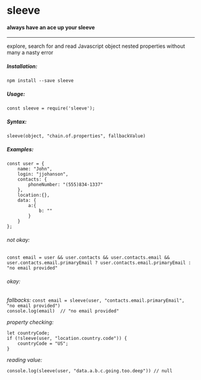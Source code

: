 # sleeve

#### always have an ace up your sleeve
----
explore, search for and read Javascript object nested properties without many a nasty error

##### Installation:
`npm install --save sleeve`

##### Usage:
`const sleeve = require('sleeve');`

##### Syntax:
`sleeve(object, "chain.of.properties", fallbackValue)`
##### Examples:

```
const user = {
    name: "John",
    login: "jjohanson",
    contacts: {
        phoneNumber: "(555)834-1337"
    },
    location:{},
    data: {
        a:{
            b: ""
        }
    }
};
```

###### not okay:
`const email = user && user.contacts && user.contacts.email && user.contacts.email.primaryEmail ? user.contacts.email.primaryEmail : "no email provided"`   
###### okay:
_fallbacks:_
`const email = sleeve(user, "contacts.email.primaryEmail", "no email provided")`   
`console.log(email)  // "no email provided"`   

_property checking:_
```
let countryCode;
if (!sleeve(user, "location.country.code")) {
    countryCode = "US";
}
```

_reading value:_

`console.log(sleeve(user, "data.a.b.c.going.too.deep")) // null`
